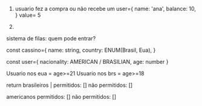 1) usuario fez a compra ou não 
recebe um 
user={
    name: 'ana',
    balance: 10,
}
value= 5

3)
sistema de filas: quem pode entrar?

const cassino={
    name: string,
    country: ENUM(Brasil, Eua),
}

const user={
    nacionality: AMERICAN / BRASILIAN,
    age: number
}

Usuario nos eua = age>=21
Usuario nos brs = age>=18

return 
brasileiros | 
permitidos: []
não permitidos: []

americanos 
permitidos: []
não permitidos: []